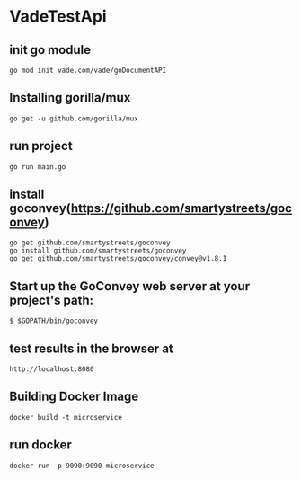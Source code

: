 # VadeTestApi
 
## init go module
    go mod init vade.com/vade/goDocumentAPI

## Installing gorilla/mux
    go get -u github.com/gorilla/mux

## run project
    go run main.go

## install goconvey(https://github.com/smartystreets/goconvey)
    go get github.com/smartystreets/goconvey
    go install github.com/smartystreets/goconvey
    go get github.com/smartystreets/goconvey/convey@v1.8.1

## Start up the GoConvey web server at your project's path:
    $ $GOPATH/bin/goconvey

## test results in the browser at
    http://localhost:8080

## Building Docker Image
    docker build -t microservice .

## run docker
    docker run -p 9090:9090 microservice